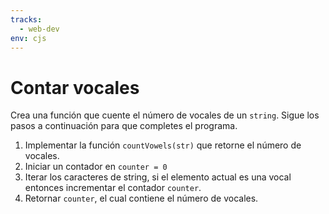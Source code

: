 ```yaml
---
tracks:
  - web-dev
env: cjs
---
```


# Contar vocales

Crea una función que cuente el número de vocales de un `string`. Sigue los pasos
a continuación para que completes el programa.

1. Implementar la función `countVowels(str)` que retorne el número de vocales.
2. Iniciar un contador en `counter = 0`
3. Iterar los caracteres de string, si el elemento actual es una vocal entonces
   incrementar el contador `counter`.
4. Retornar `counter`, el cual contiene el número de vocales.
